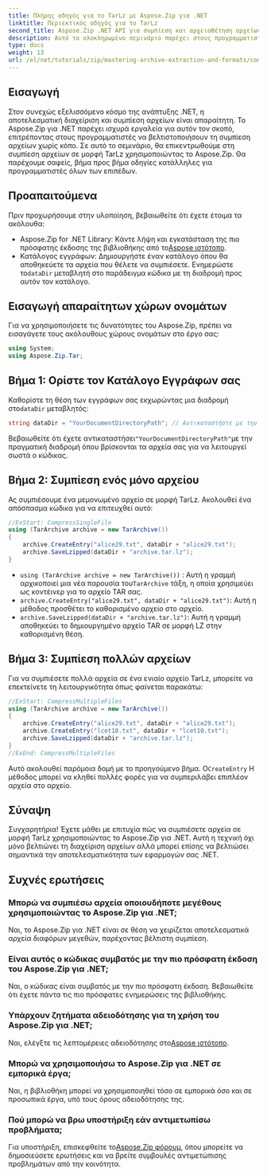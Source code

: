 ```yaml
---
title: Πλήρης οδηγός για το TarLz με Aspose.Zip για .NET
linktitle: Περιεκτικός οδηγός για το TarLz
second_title: Aspose.Zip .NET API για συμπίεση και αρχειοθέτηση αρχείων
description: Αυτό το ολοκληρωμένο σεμινάριο παρέχει στους προγραμματιστές .NET έναν οδηγό βήμα προς βήμα για την αποτελεσματική συμπίεση αρχείων σε μορφή TarLz χρησιμοποιώντας την ισχυρή βιβλιοθήκη Aspose.Zip.
type: docs
weight: 13
url: /el/net/tutorials/zip/mastering-archive-extraction-and-formats/comprehensive-guide-to-tar-lz/
---
```

## Εισαγωγή

Στον συνεχώς εξελισσόμενο κόσμο της ανάπτυξης .NET, η αποτελεσματική διαχείριση και συμπίεση αρχείων είναι απαραίτητη. Το Aspose.Zip για .NET παρέχει ισχυρά εργαλεία για αυτόν τον σκοπό, επιτρέποντας στους προγραμματιστές να βελτιστοποιήσουν τη συμπίεση αρχείων χωρίς κόπο. Σε αυτό το σεμινάριο, θα επικεντρωθούμε στη συμπίεση αρχείων σε μορφή TarLz χρησιμοποιώντας το Aspose.Zip. Θα παρέχουμε σαφείς, βήμα προς βήμα οδηγίες κατάλληλες για προγραμματιστές όλων των επιπέδων.

## Προαπαιτούμενα

Πριν προχωρήσουμε στην υλοποίηση, βεβαιωθείτε ότι έχετε έτοιμα τα ακόλουθα:

-  Aspose.Zip for .NET Library: Κάντε λήψη και εγκατάσταση της πιο πρόσφατης έκδοσης της βιβλιοθήκης από το[Aspose ιστότοπο](https://releases.aspose.com/zip/net/).
-  Κατάλογος εγγράφων: Δημιουργήστε έναν κατάλογο όπου θα αποθηκεύετε τα αρχεία που θέλετε να συμπιέσετε. Ενημερώστε το`dataDir` μεταβλητή στο παράδειγμα κώδικα με τη διαδρομή προς αυτόν τον κατάλογο.

## Εισαγωγή απαραίτητων χώρων ονομάτων

Για να χρησιμοποιήσετε τις δυνατότητες του Aspose.Zip, πρέπει να εισαγάγετε τους ακόλουθους χώρους ονομάτων στο έργο σας:

```csharp
using System;
using Aspose.Zip.Tar;
```
## Βήμα 1: Ορίστε τον Κατάλογο Εγγράφων σας

 Καθορίστε τη θέση των εγγράφων σας εκχωρώντας μια διαδρομή στο`dataDir` μεταβλητός:

```csharp
string dataDir = "YourDocumentDirectoryPath"; // Αντικαταστήστε με την πραγματική διαδρομή σας
```

 Βεβαιωθείτε ότι έχετε αντικαταστήσει`"YourDocumentDirectoryPath"`με την πραγματική διαδρομή όπου βρίσκονται τα αρχεία σας για να λειτουργεί σωστά ο κώδικας.

## Βήμα 2: Συμπίεση ενός μόνο αρχείου

Ας συμπιέσουμε ένα μεμονωμένο αρχείο σε μορφή TarLz. Ακολουθεί ένα απόσπασμα κώδικα για να επιτευχθεί αυτό:

```csharp
//ExStart: CompressSingleFile
using (TarArchive archive = new TarArchive())
{
    archive.CreateEntry("alice29.txt", dataDir + "alice29.txt");
    archive.SaveLzipped(dataDir + "archive.tar.lz");
}
```

- `using (TarArchive archive = new TarArchive())` : Αυτή η γραμμή αρχικοποιεί μια νέα παρουσία του`TarArchive` τάξη, η οποία χρησιμεύει ως κοντέινερ για το αρχείο TAR σας.
- `archive.CreateEntry("alice29.txt", dataDir + "alice29.txt")`: Αυτή η μέθοδος προσθέτει το καθορισμένο αρχείο στο αρχείο.
- `archive.SaveLzipped(dataDir + "archive.tar.lz")`: Αυτή η γραμμή αποθηκεύει το δημιουργημένο αρχείο TAR σε μορφή LZ στην καθορισμένη θέση.

## Βήμα 3: Συμπίεση πολλών αρχείων

Για να συμπιέσετε πολλά αρχεία σε ένα ενιαίο αρχείο TarLz, μπορείτε να επεκτείνετε τη λειτουργικότητα όπως φαίνεται παρακάτω:

```csharp
//ExStart: CompressMultipleFiles
using (TarArchive archive = new TarArchive())
{
    archive.CreateEntry("alice29.txt", dataDir + "alice29.txt");
    archive.CreateEntry("lcet10.txt", dataDir + "lcet10.txt");
    archive.SaveLzipped(dataDir + "archive.tar.lz");
}
//ExEnd: CompressMultipleFiles
```

 Αυτό ακολουθεί παρόμοια δομή με το προηγούμενο βήμα. Ο`CreateEntry` Η μέθοδος μπορεί να κληθεί πολλές φορές για να συμπεριλάβει επιπλέον αρχεία στο αρχείο.

## Σύναψη

Συγχαρητήρια! Έχετε μάθει με επιτυχία πώς να συμπιέσετε αρχεία σε μορφή TarLz χρησιμοποιώντας το Aspose.Zip για .NET. Αυτή η τεχνική όχι μόνο βελτιώνει τη διαχείριση αρχείων αλλά μπορεί επίσης να βελτιώσει σημαντικά την αποτελεσματικότητα των εφαρμογών σας .NET.

## Συχνές ερωτήσεις

### Μπορώ να συμπιέσω αρχεία οποιουδήποτε μεγέθους χρησιμοποιώντας το Aspose.Zip για .NET;
Ναι, το Aspose.Zip για .NET είναι σε θέση να χειρίζεται αποτελεσματικά αρχεία διαφόρων μεγεθών, παρέχοντας βέλτιστη συμπίεση.

### Είναι αυτός ο κώδικας συμβατός με την πιο πρόσφατη έκδοση του Aspose.Zip για .NET;
Ναι, ο κώδικας είναι συμβατός με την πιο πρόσφατη έκδοση. Βεβαιωθείτε ότι έχετε πάντα τις πιο πρόσφατες ενημερώσεις της βιβλιοθήκης.

### Υπάρχουν ζητήματα αδειοδότησης για τη χρήση του Aspose.Zip για .NET;
 Ναι, ελέγξτε τις λεπτομέρειες αδειοδότησης στο[Aspose ιστότοπο](https://purchase.conholdate.com/buy).

### Μπορώ να χρησιμοποιήσω το Aspose.Zip για .NET σε εμπορικά έργα;
Ναι, η βιβλιοθήκη μπορεί να χρησιμοποιηθεί τόσο σε εμπορικά όσο και σε προσωπικά έργα, υπό τους όρους αδειοδότησης της.

### Πού μπορώ να βρω υποστήριξη εάν αντιμετωπίσω προβλήματα;
 Για υποστήριξη, επισκεφθείτε το[Aspose.Zip φόρουμ](https://forum.aspose.com/c/zip/37), όπου μπορείτε να δημοσιεύσετε ερωτήσεις και να βρείτε συμβουλές αντιμετώπισης προβλημάτων από την κοινότητα.